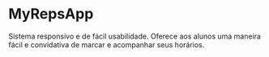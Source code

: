 # MyRepsApp
Sistema responsivo e de fácil usabilidade. Oferece aos alunos uma maneira fácil e convidativa de marcar e acompanhar seus horários.
